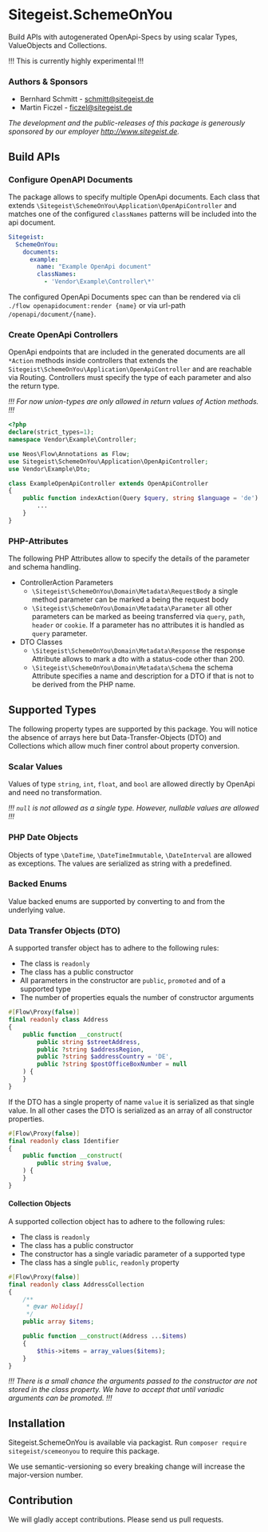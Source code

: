 # Sitegeist.SchemeOnYou

Build APIs with autogenerated OpenApi-Specs  by using scalar Types, ValueObjects and Collections.   

!!! This is currently highly experimental !!!

### Authors & Sponsors

* Bernhard Schmitt - schmitt@sitegeist.de
* Martin Ficzel - ficzel@sitegeist.de

*The development and the public-releases of this package is generously sponsored
by our employer http://www.sitegeist.de.*

## Build APIs 

### Configure OpenAPI Documents

The package allows to specify multiple OpenApi documents. Each class that extends `\Sitegeist\SchemeOnYou\Application\OpenApiController`
and matches one of the configured `classNames` patterns will be included into the api document.

```yaml
Sitegeist:
  SchemeOnYou:
    documents:
      example:
        name: "Example OpenApi document"
        classNames:
          - 'Vendor\Example\Controller\*'
```

The configured OpenApi Documents spec can than be rendered via cli `./flow openapidocument:render {name}`
or via url-path `/openapi/document/{name}`.

### Create OpenApi Controllers 

OpenApi endpoints that are included in the generated documents are all `*Action` methods inside controllers that
extends the `Sitegeist\SchemeOnYou\Application\OpenApiController` and are reachable via Routing. 
Controllers must specify the type of each parameter and also the return type. 

_!!! For now union-types are only allowed in return values of Action methods. !!!_


```php
<?php
declare(strict_types=1);
namespace Vendor\Example\Controller;

use Neos\Flow\Annotations as Flow;
use Sitegeist\SchemeOnYou\Application\OpenApiController;
use Vendor\Example\Dto;

class ExampleOpenApiController extends OpenApiController
{
    public function indexAction(Query $query, string $language = 'de'): Dto\AddressCollection|Dto\NotFoundResponse {
        ... 
    }
}
```

### PHP-Attributes

The following PHP Attributes allow to specify the details of the parameter and schema handling.

- ControllerAction Parameters
  - `\Sitegeist\SchemeOnYou\Domain\Metadata\RequestBody` a single method parameter can be marked a being the request body
  - `\Sitegeist\SchemeOnYou\Domain\Metadata\Parameter` all other parameters can be marked as beeing transferred via `query`, `path`, `header` or `cookie`. If a parameter has no attributes it is handled as `query` parameter. 
- DTO Classes 
  - `\Sitegeist\SchemeOnYou\Domain\Metadata\Response` the response Attribute allows to mark a dto with a status-code other than 200.
  - `\Sitegeist\SchemeOnYou\Domain\Metadata\Schema` the schema Attribute specifies a name and description for a DTO if that is not to be derived from the PHP name.



## Supported Types

The following property types are supported by this package. You will notice the absence of arrays here but Data-Transfer-Objects (DTO)
and Collections which allow much finer control about property conversion.

### Scalar Values

Values of type `string`, `int`, `float`, and `bool` are allowed directly by OpenApi and need no transformation.

_!!! `null` is not allowed as a single type. However, nullable values are allowed !!!_

### PHP Date Objects

Objects of type `\DateTime`, `\DateTimeImmutable`, `\DateInterval` are allowed as exceptions. 
The values are serialized as string with a predefined.

### Backed Enums

Value backed enums are supported by converting to and from the underlying value.

### Data Transfer Objects (DTO)

A supported transfer object has to adhere to the following rules:
- The class is `readonly`
- The class has a public constructor
- All parameters in the constructor are `public`, `promoted` and of a supported type
- The number of properties equals the number of constructor arguments

```php
#[Flow\Proxy(false)]
final readonly class Address
{
    public function __construct(
        public string $streetAddress,
        public ?string $addressRegion,
        public ?string $addressCountry = 'DE',
        public ?string $postOfficeBoxNumber = null
    ) {
    }
}
```

If the DTO has a single property of name `value` it is serialized as that single value. 
In all other cases the DTO is serialized as an array of all constructor properties.


```php
#[Flow\Proxy(false)]
final readonly class Identifier
{
    public function __construct(
        public string $value,
    ) {
    }
}
```

#### Collection Objects

A supported collection object has to adhere to the following rules:
- The class is `readonly`
- The class has a public constructor
- The constructor has a single variadic parameter of a supported type 
- The class has a single `public`, `readonly` property

```php
#[Flow\Proxy(false)]
final readonly class AddressCollection
{
    /**
     * @var Holiday[]
     */
    public array $items;

    public function __construct(Address ...$items)
    {
        $this->items = array_values($items);
    }
}
```

_!!! There is a small chance the arguments passed to the constructor are not stored in the class property. We have to accept that until variadic arguments can be promoted. !!!_
  
## Installation

Sitegeist.SchemeOnYou is available via packagist. Run `composer require sitegeist/scemeonyou` to require this package.

We use semantic-versioning so every breaking change will increase the major-version number.

## Contribution

We will gladly accept contributions. Please send us pull requests.
